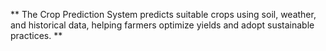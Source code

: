 ** The Crop Prediction System predicts suitable crops using soil, weather, and historical data, helping farmers optimize yields and adopt sustainable practices. **
